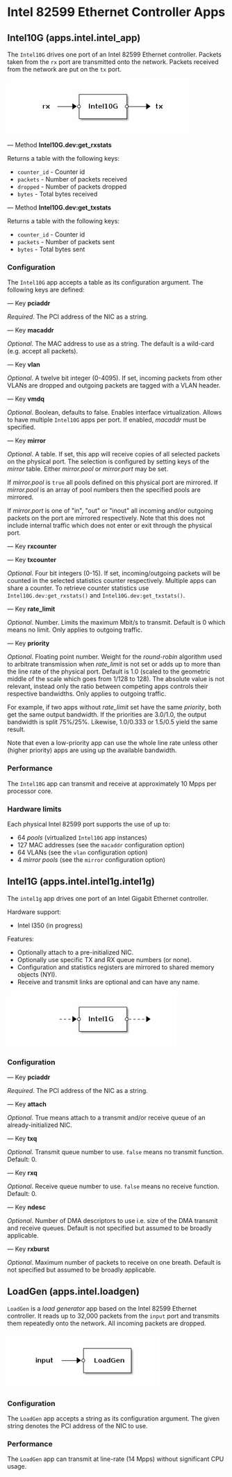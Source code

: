 # Intel 82599 Ethernet Controller Apps

## Intel10G (apps.intel.intel_app)

The `Intel10G` drives one port of an Intel 82599 Ethernet controller.
Packets taken from the `rx` port are transmitted onto the network.
Packets received from the network are put on the `tx` port.

![Intel10G](.images/Intel10G.png)

— Method **Intel10G.dev:get_rxstats**

Returns a table with the following keys:

* `counter_id` - Counter id
* `packets` - Number of packets received
* `dropped` - Number of packets dropped
* `bytes` - Total bytes received

— Method **Intel10G.dev:get_txstats**

Returns a table with the following keys:

* `counter_id` - Counter id
* `packets` - Number of packets sent
* `bytes` - Total bytes sent

### Configuration

The `Intel10G` app accepts a table as its configuration argument. The
following keys are defined:

— Key **pciaddr**

*Required*. The PCI address of the NIC as a string.

— Key **macaddr**

*Optional*. The MAC address to use as a string. The default is a
wild-card (e.g. accept all packets).

— Key **vlan**

*Optional*. A twelve bit integer (0-4095). If set, incoming packets from
other VLANs are dropped and outgoing packets are tagged with a VLAN
header.

— Key **vmdq**

*Optional*. Boolean, defaults to false. Enables interface
virtualization. Allows to have multiple `Intel10G` apps per port. If
enabled, *macaddr* must be specified.

— Key **mirror**

*Optional*. A table. If set, this app will receive copies of all selected
packets on the physical port. The selection is configured by setting keys
of the *mirror* table. Either *mirror.pool* or *mirror.port* may be set.

If *mirror.pool* is `true` all pools defined on this physical port are
mirrored. If *mirror.pool* is an array of pool numbers then the specified
pools are mirrored.

If *mirror.port* is one of "in", "out" or "inout" all incoming and/or
outgoing packets on the port are mirrored respectively.  Note that this
does not include internal traffic which does not enter or exit through
the physical port.

— Key **rxcounter**

— Key **txcounter**

*Optional*. Four bit integers (0-15). If set, incoming/outgoing packets
will be counted in the selected statistics counter respectively. Multiple
apps can share a counter. To retrieve counter statistics use
`Intel10G.dev:get_rxstats()` and `Intel10G.dev:get_txstats()`.

— Key **rate_limit**

*Optional*. Number. Limits the maximum Mbit/s to transmit. Default is 0
which means no limit. Only applies to outgoing traffic.

— Key **priority**

*Optional*. Floating point number. Weight for the *round-robin* algorithm
used to arbitrate transmission when *rate_limit* is not set or adds up to
more than the line rate of the physical port. Default is 1.0 (scaled to
the geometric middle of the scale which goes from 1/128 to 128). The
absolute value is not relevant, instead only the ratio between competing
apps controls their respective bandwidths. Only applies to outgoing
traffic.

For example, if two apps without *rate_limit* set have the same
*priority*, both get the same output bandwidth.  If the priorities are
3.0/1.0, the output bandwidth is split 75%/25%.  Likewise, 1.0/0.333 or
1.5/0.5 yield the same result.

Note that even a low-priority app can use the whole line rate unless other
(higher priority) apps are using up the available bandwidth.

### Performance

The `Intel10G` app can transmit and receive at approximately 10 Mpps per
processor core.

### Hardware limits

Each physical Intel 82599 port supports the use of up to:

* 64 *pools* (virtualized `Intel10G` app instances)
* 127 MAC addresses (see the `macaddr` configuration option)
* 64 VLANs (see the `vlan` configuration option)
* 4 *mirror pools* (see the `mirror` configuration option)

## Intel1G (apps.intel.intel1g.intel1g)

The `intel1g` app drives one port of an Intel Gigabit Ethernet
controller.

Hardware support:
- Intel I350 (in progress)

Features:
- Optionally attach to a pre-initialized NIC.
- Optionally use specific TX and RX queue numbers (or none).
- Configuration and statistics registers are mirrored to shared memory objects (NYI).
- Receive and transmit links are optional and can have any name.

![Intel1G](.images/Intel1G.png)

### Configuration

— Key **pciaddr**

*Required*. The PCI address of the NIC as a string.

— Key **attach**

*Optional*. True means attach to a transmit and/or receive queue of an already-initialized NIC.

— Key **txq**

*Optional*. Transmit queue number to use. `false` means no transmit function. Default: 0.

— Key **rxq**

*Optional*. Receive queue number to use. `false` means no receive function. Default: 0.

— Key **ndesc**

*Optional*. Number of DMA descriptors to use i.e. size of the DMA
transmit and receive queues. Default is not specified but assumed to
be broadly applicable.

— Key **rxburst**

*Optional*. Maximum number of packets to receive on one
breath. Default is not specified but assumed to be broadly applicable.

## LoadGen (apps.intel.loadgen)

`LoadGen` is a *load generator* app based on the Intel 82599 Ethernet
controller. It reads up to 32,000 packets from the `input` port and
transmits them repeatedly onto the network. All incoming packets are
dropped.

![LoadGen](.images/LoadGen.png)

### Configuration

The `LoadGen` app accepts a string as its configuration argument. The
given string denotes the PCI address of the NIC to use.

### Performance

The `LoadGen` app can transmit at line-rate (14 Mpps) without significant
CPU usage.
